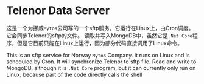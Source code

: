 # Telenor Data Server
这是一个为挪威`Mytos`公司写的一个sftp服务，它运行在Linux上，由Cron调度。它会同步Telenor的sftp的文件。
读取并写入MongoDB中，虽然它是`.Net Core`程序，但是它目前只能在Linux上运行，因为部分代码直接调用了Linux命令。

This is an sftp service for Norway `Mytos` Company. It runs on Linux and is scheduled by Cron. It will synchronize Telenor to sftp file. 
Read and write to MongoDB, although it is `.Net Core` program, but it can currently only run on Linux, because part of the code directly calls the shell
